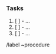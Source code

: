 ### Tasks
<!-- Provide a list of tasks that will be needed by the doer. -->
1. [ ] - ...
2. [ ] - ...
3. [ ] - ...

/label ~procedure